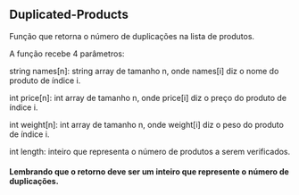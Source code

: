 ## Duplicated-Products

Função que retorna o número de duplicações na lista de produtos.

A função recebe 4 parâmetros:

string names[n]: string array de tamanho n, onde names[i] diz o nome do produto de índice i.

int price[n]: int array de tamanho n, onde price[i] diz o preço do produto de índice i.

int weight[n]: int array de tamanho n, onde weight[i] diz o peso do produto de índice i.

int length: inteiro que representa o número de produtos a serem verificados.

#### Lembrando que o retorno deve ser um inteiro que represente o número de duplicações.